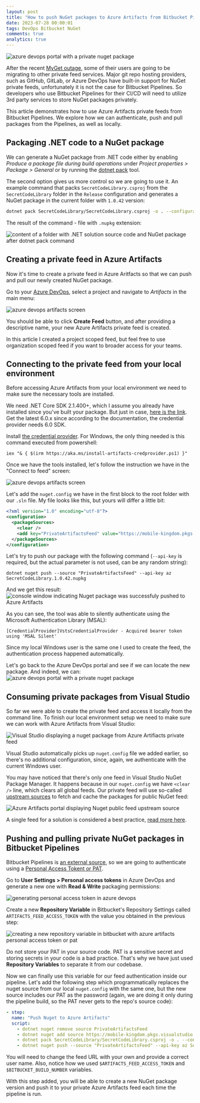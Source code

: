 ```yaml
---
layout: post
title: "How to push NuGet packages to Azure Artifacts from Bitbucket Pipelines"
date: 2023-07-28 00:00:01
tags: DevOps Bitbucket NuGet
comments: true
analytics: true
---
```


<img src='/public/images/bitbucketNugetPackage/PriavteNugetPackageInAzureArtifacts.png' alt="azure devops portal with a private nuget package"/>

After the recent [MyGet outage](https://sikilinda.com/posts/myget-outage/), some of their users are going to be migrating to other private feed services. Major git repo hosting providers, such as GitHub, GitLab, or Azure DevOps have built-in support for NuGet private feeds, unfortunately it is not the case for Bitbucket Pipelines. So developers who use Bitbucket Pipelines for their CI/CD will need to utilize 3rd party services to store NuGet packages privately.

This article demonstrates how to use Azure Artifacts private feeds from Bitbucket Pipelines. We explore how we can authenticate, push and pull packages from the Pipelines, as well as locally.
<br>

## Packaging .NET code to a NuGet package

We can generate a NuGet package from .NET code either by enabling _Produce a package file during build operations_ under _Project properties > Package > General_ or by running the [dotnet pack](https://learn.microsoft.com/en-us/dotnet/core/tools/dotnet-pack) tool.

The second option gives us more control so we are going to use it. An example command that packs `SecretCodeLibrary.csproj` from the `SecretCodeLibrary` folder in the `Release` configuration and generates a NuGet package in the current folder with `1.0.42` version:

```sh
dotnet pack SecretCodeLibrary/SecretCodeLibrary.csproj -o . --configuration Release -p:Version=1.0.42
```

The result of the command - file with `.nupkg` extension:

<img src='/public/images/bitbucketNugetPackage/NugetPackageGenerated.png' alt="content of a folder with .NET solution source code and NuGet package after dotnet pack command"/>

## Creating a private feed in Azure Artifacts

Now it's time to create a private feed in Azure Aritfacts so that we can push and pull our newly created NuGet package.

Go to your [Azure DevOps](https://azure.microsoft.com/en-us/products/devops), select a project and navigate to _Artifacts_ in the main menu:

<img src='/public/images/bitbucketNugetPackage/AzureArtifactsScreen.png' alt="azure devops artifacts screen"/>

You should be able to click **Create Feed** button, and after providing a descriptive name, your new Azure Artifacts private feed is created.

In this article I created a project scoped feed, but feel free to use organization scoped feed if you want to broader access for your teams.

## Connecting to the private feed from your local environment

Before accessing Azure Artifacts from your local environment we need to make sure the necessary tools are installed.

We need .NET Core SDK 2.1.400+, which I assume you already have installed since you've built your package. But just in case, [here is the link](https://dotnet.microsoft.com/en-us/download). Get the latest 6.0.x since according to the documentation, the credential provider needs 6.0 SDK.

Install [the credential provider](https://github.com/microsoft/artifacts-credprovider#azure-artifacts-credential-provider). For Windows, the only thing needed is this command executed from powershell:

```shell
iex "& { $(irm https://aka.ms/install-artifacts-credprovider.ps1) }"
```

Once we have the tools installed, let's follow the instruction we have in the "Connect to feed" screen:

<img src='/public/images/bitbucketNugetPackage/DotNetFeedConnection.png' alt="azure devops artifacts screen"/>

Let's add the `nuget.config` we have in the first block to the root folder with our `.sln` file. My file looks like this, but yours will differ a little bit:

```xml
<?xml version="1.0" encoding="utf-8"?>
<configuration>
  <packageSources>
    <clear />
    <add key="PrivateArtifactsFeed" value="https://mobile-kingdom.pkgs.visualstudio.com/ArtifactsDemo/_packaging/PrivateArtifactsFeed/nuget/v3/index.json" />
  </packageSources>
</configuration>
```

Let's try to push our package with the following command (`--api-key` is required, but the actual parameter is not used, can be any random string):

```
dotnet nuget push --source "PrivateArtifactsFeed" --api-key az SecretCodeLibrary.1.0.42.nupkg
```

And we get this result:
<img src='/public/images/bitbucketNugetPackage/SuccessfulNugetPackagePush.png' alt="console window indicating Nuget package was successfuly pushed to Azure Artifacts"/>

As you can see, the tool was able to silently authenticate using the Microsoft Authentication Library (MSAL):

```
[CredentialProvider]VstsCredentialProvider - Acquired bearer token using 'MSAL Silent'
```

Since my local Windows user is the same one I used to create the feed, the authentication process happened automatically.

Let's go back to the Azure DevOps portal and see if we can locate the new package. And indeed, we can:
<img src='/public/images/bitbucketNugetPackage/PriavteNugetPackageInAzureArtifacts.png' alt="azure devops portal with a private nuget package"/>

## Consuming private packages from Visual Studio

So far we were able to create the private feed and access it locally from the command line. To finish our local environment setup we need to make sure we can work with Azure Artifacts from Visual Studio:

<img src='/public/images/bitbucketNugetPackage/VisualStudioPrivatePackage.png' alt="Visual Studio displaying a nuget package from Azure Artifiacts private feed"/>

Visual Studio automatically picks up `nuget.config` file we added earlier, so there's no additional configuration, since, again, we authenticate with the current Windows user.

You may have noticed that there's only one feed in Visual Studio NuGet Package Manager. It happens because in our `nuget.config` we have `<clear />` line, which clears all global feeds. Our private feed will use so-called [upstream sources](https://learn.microsoft.com/en-us/azure/devops/artifacts/concepts/upstream-sources?view=azure-devops) to fetch and cache the packages for public NuGet feed:

<img src='/public/images/bitbucketNugetPackage/AzureArtifactsUpstreamSource.png' alt="Azure Artifacts portal displaying Nuget public feed upstream source"/>

A single feed for a solution is considered a best practice, [read more here](https://learn.microsoft.com/en-us/azure/devops/artifacts/concepts/upstream-sources?view=azure-devops#use-a-single-feed-in-your-config-file).

## Pushing and pulling private NuGet packages in Bitbucket Pipelines

Bitbucket Pipelines is [an external source](https://learn.microsoft.com/en-us/azure/devops/artifacts/nuget/publish?view=azure-devops#publish-packages-from-external-sources), so we are going to authenticate using a [Personal Access Tokent or PAT](https://learn.microsoft.com/en-us/azure/devops/organizations/accounts/use-personal-access-tokens-to-authenticate?view=azure-devops&tabs=Windows).

Go to **User Settings > Personal access tokens** in Azure DevOps and generate a new one with **Read & Write** packaging permissions:

<img src='/public/images/bitbucketNugetPackage/PersonalAccessTokenGeneration.png' alt="generating personal access token in azure devops"/>

Create a new **Repository Variable** in Bitbucket's Repository Settings called `ARTIFACTS_FEED_ACCESS_TOKEN` with the value you obtained in the previous step:

<img src='/public/images/bitbucketNugetPackage/BitbucketRepositoryVariable.png' alt="creating a new repository variable in bitbucket with azure artifacts personal access token or pat"/>

Do not store your PAT in your source code. PAT is a sensitive secret and storing secrets in your code is a bad practice. That's why we have just used **Repository Variables** to separate it from our codebase.

Now we can finally use this variable for our feed authentication inside our pipeline. Let's add the following step which programmatically replaces the nuget source from our local `nuget.config` with the same one, but the new source includes our PAT as the password (again, we are doing it only during the pipeline build, so the PAT never gets to the repo's source code):

```yaml
- step:
  name: "Push Nuget to Azure Artifacts"
  script:
    - dotnet nuget remove source PrivateArtifactsFeed
    - dotnet nuget add source https://mobile-kingdom.pkgs.visualstudio.com/ArtifactsDemo/_packaging/PrivateArtifactsFeed/nuget/v3/index.json --name PrivateArtifactsFeed --store-password-in-clear-text --username <YOUR_EMAIL> --password $ARTIFACTS_FEED_ACCESS_TOKEN
    - dotnet pack SecretCodeLibrary/SecretCodeLibrary.csproj -o . --configuration Release -p:Version=1.0.$BITBUCKET_BUILD_NUMBER
    - dotnet nuget push --source "PrivateArtifactsFeed" --api-key az SecretCodeLibrary.1.0.$BITBUCKET_BUILD_NUMBER.nupkg
```

You will need to change the feed URL with your own and provide a correct user name. Also, notice how we used `$ARTIFACTS_FEED_ACCESS_TOKEN` and `$BITBUCKET_BUILD_NUMBER` variables.

With this step added, you will be able to create a new NuGet package version and push it to your private Azure Artifacts feed each time the pipeline is run.

